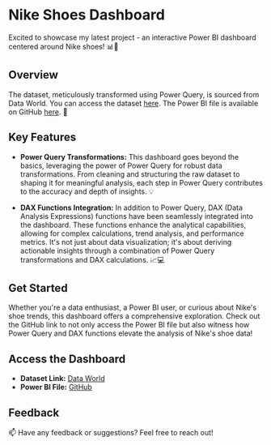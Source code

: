 # Nike Shoes Dashboard

Excited to showcase my latest project - an interactive Power BI dashboard centered around Nike shoes! 📊👟 

## Overview

The dataset, meticulously transformed using Power Query, is sourced from Data World. You can access the dataset [here](https://lnkd.in/gsrj8Z8u). The Power BI file is available on GitHub [here](https://lnkd.in/gKNxYwsK). 🚀

## Key Features

- **Power Query Transformations:** This dashboard goes beyond the basics, leveraging the power of Power Query for robust data transformations. From cleaning and structuring the raw dataset to shaping it for meaningful analysis, each step in Power Query contributes to the accuracy and depth of insights. 💡

- **DAX Functions Integration:** In addition to Power Query, DAX (Data Analysis Expressions) functions have been seamlessly integrated into the dashboard. These functions enhance the analytical capabilities, allowing for complex calculations, trend analysis, and performance metrics. It's not just about data visualization; it's about deriving actionable insights through a combination of Power Query transformations and DAX calculations. 📈💻

## Get Started

Whether you're a data enthusiast, a Power BI user, or curious about Nike's shoe trends, this dashboard offers a comprehensive exploration. Check out the GitHub link to not only access the Power BI file but also witness how Power Query and DAX functions elevate the analysis of Nike's shoe data!

## Access the Dashboard

- **Dataset Link:** [Data World](https://lnkd.in/gsrj8Z8u)
- **Power BI File:** [GitHub](https://lnkd.in/gKNxYwsK)

## Feedback

📫 Have any feedback or suggestions? Feel free to reach out!
